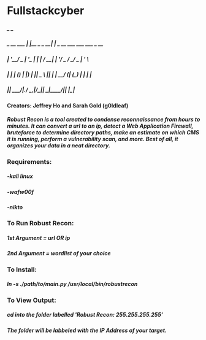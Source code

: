 # Fullstackcyber

#####            _               _                            
#####  _ __ ___ | |__  _   _ ___| |_ _ __ ___  ___ ___  _ __ 
##### | '__/ _ \| '_ \| | | / __| __| '__/ _ \/ __/ _ \| '_ \ 
##### | | | (_) | |_) | |_| \__ \ |_| | |  __/ (_| (_) | | | |
##### |_|  \___/|_.__/ \__,_|___/\__|_|  \___|\___\___/|_| |_|
                                                         
#### Creators: Jeffrey Ho and Sarah Gold (g0ldleaf)

##### Robust Recon is a tool created to condense reconnaissance from hours to minutes. It can convert a url to an ip, detect a Web Application Firewall, bruteforce to determine directory paths, make an estimate on which CMS it is running, perform a vulnerability scan, and more. Best of all, it organizes your data in a neat directory. 


### Requirements: 
##### -kali linux
#####    -wafw00f
#####    -nikto 

### To Run Robust Recon:
##### 1st Argument = url OR ip
##### 2nd Argument = wordlist of your choice


### To Install:
##### ln -s ./path/to/main.py /usr/local/bin/robustrecon

### To View Output:
##### cd into the folder labelled 'Robust Recon: 255.255.255.255'
##### The folder will be labbeled with the IP Address of your target.
